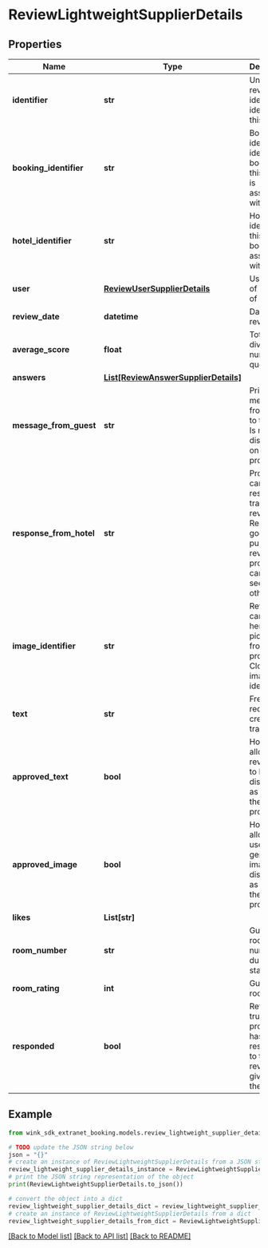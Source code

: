 # ReviewLightweightSupplierDetails


## Properties

Name | Type | Description | Notes
------------ | ------------- | ------------- | -------------
**identifier** | **str** | Unique review identifier identifying this record. | [optional] 
**booking_identifier** | **str** | Booking identifier identifier booking this review is associated with. | [optional] 
**hotel_identifier** | **str** | Hotel identifier this booking is associated with. | [optional] 
**user** | [**ReviewUserSupplierDetails**](ReviewUserSupplierDetails.md) | User details of creator of booking. | [optional] 
**review_date** | **datetime** | Date of review. | [optional] 
**average_score** | **float** | Total points divided by number of questions. | [optional] 
**answers** | [**List[ReviewAnswerSupplierDetails]**](ReviewAnswerSupplierDetails.md) |  | [optional] 
**message_from_guest** | **str** | Private message from guest to the hotel. Is not displayed on property profile. | [optional] 
**response_from_hotel** | **str** | Property can response to traveler review. Response goes on public review profile and can be seen by others. | [optional] 
**image_identifier** | **str** | Reviewer can upload her best picture from the property. Cloudinary image identifier. | [optional] 
**text** | **str** | Free text record created by traveler | [optional] 
**approved_text** | **bool** | Hotel allows the review text to be displayed as part of their profile. | [optional] 
**approved_image** | **bool** | Hotel allows the user-generated image to be displayed as part of their profile. | [optional] 
**likes** | **List[str]** |  | [optional] 
**room_number** | **str** | Guest&#39;s room number during their stay. | [optional] 
**room_rating** | **int** | Guest&#39;s room rating | [optional] 
**responded** | **bool** | Returns true if property has responded to the review given by the guest. | [optional] [default to False]

## Example

```python
from wink_sdk_extranet_booking.models.review_lightweight_supplier_details import ReviewLightweightSupplierDetails

# TODO update the JSON string below
json = "{}"
# create an instance of ReviewLightweightSupplierDetails from a JSON string
review_lightweight_supplier_details_instance = ReviewLightweightSupplierDetails.from_json(json)
# print the JSON string representation of the object
print(ReviewLightweightSupplierDetails.to_json())

# convert the object into a dict
review_lightweight_supplier_details_dict = review_lightweight_supplier_details_instance.to_dict()
# create an instance of ReviewLightweightSupplierDetails from a dict
review_lightweight_supplier_details_from_dict = ReviewLightweightSupplierDetails.from_dict(review_lightweight_supplier_details_dict)
```
[[Back to Model list]](../README.md#documentation-for-models) [[Back to API list]](../README.md#documentation-for-api-endpoints) [[Back to README]](../README.md)


